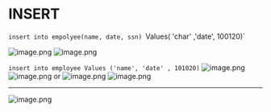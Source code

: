 # INSERT


`insert into empolyee(name, date, ssn)
`Values( 'char' ,'date', 100120)`

![image.png](https://itg.singhinder.com?url=https://gist.githubusercontent.com/Reemaa828/b2082625c604df2ada71b0f15a3748f3/raw/image.png)
![image.png](https://itg.singhinder.com?url=https://gist.githubusercontent.com/Reemaa828/96c0d721e44152c24f39ffd3084317a9/raw/image.png)

`insert into employee Values ('name', 'date' , 101020)`
![image.png](https://itg.singhinder.com?url=https://gist.githubusercontent.com/Reemaa828/0e4ef495e0ed4b248903bbf5cc5518a4/raw/image.png)
![image.png](https://itg.singhinder.com?url=https://gist.githubusercontent.com/Reemaa828/483c3852e8a2b01e00b40abb57279c8c/raw/image.png)
or
![image.png](https://itg.singhinder.com?url=https://gist.githubusercontent.com/Reemaa828/37e85b43f9812f479e7411d2d9b933d1/raw/image.png)
![image.png](https://itg.singhinder.com?url=https://gist.githubusercontent.com/Reemaa828/6f48111811ee29b4310190ecc676d219/raw/image.png)
______
![image.png](https://itg.singhinder.com?url=https://gist.githubusercontent.com/Reemaa828/1df70a251d9e7ccf3645b25e39079d2d/raw/image.png)
